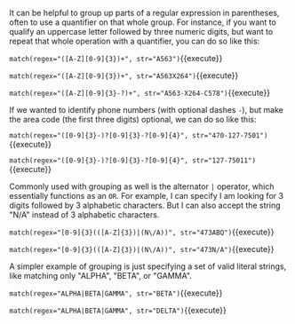 It can be helpful to group up parts of a regular expression in parentheses, often to use a quantifier on that whole group. For instance, if you want to qualify an uppercase letter followed by three numeric digits, but want to repeat that whole operation with a quantifier, you can do so like this:

`match(regex="([A-Z][0-9]{3})+", str="A563")`{{execute}}

`match(regex="([A-Z][0-9]{3})+", str="A563X264")`{{execute}}

`match(regex="([A-Z][0-9]{3}-?)+", str="A563-X264-C578")`{{execute}}

If we wanted to identify phone numbers (with optional dashes `-`), but make the area code (the first three digits) optional, we can do so like this:

`match(regex="([0-9]{3}-)?[0-9]{3}-?[0-9]{4}", str="470-127-7501")`{{execute}}

`match(regex="([0-9]{3}-)?[0-9]{3}-?[0-9]{4}", str="127-75011")`{{execute}}

Commonly used with grouping as well is the alternator `|` operator, which essentially functions as an `OR`. For example, I can specify I am looking for 3 digits followed by 3 alphabetic characters. But I can also accept the string "N/A" instead of 3 alphabetic characters. 

`match(regex="[0-9]{3}(([A-Z]{3})|(N\/A))", str="473ABQ")`{{execute}}

`match(regex="[0-9]{3}(([A-Z]{3})|(N\/A))", str="473N/A")`{{execute}}

A simpler example of grouping is just specifying a set of valid literal strings, like matching only "ALPHA", "BETA", or "GAMMA". 

`match(regex="ALPHA|BETA|GAMMA", str="BETA")`{{execute}}

`match(regex="ALPHA|BETA|GAMMA", str="DELTA")`{{execute}}